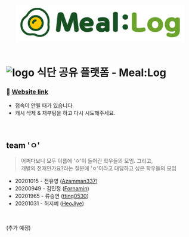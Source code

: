 <div align="center">
	<img src="src/main/webapp/resources/img/logo.png" height="100px">
</div>

<br>

# ![logo](src/main/webapp/resources/favicon/favicon-32x32.png) 식단 공유 플랫폼 - Meal:Log

### 🔗 [Website link](http://meallog.cafe24.com:8080)
- 접속이 안될 때가 있습니다.
- 캐시 삭제 & 재부팅을 하고 다시 시도해주세요.

<br>

## team 'ㅇ'

> 어쩌다보니 모두 이름에 'ㅇ'이 들어간 학우들의 모임. 그리고,  
> 개발의 천재인가요?라는 질문에 'ㅇ'이라고 대답하고 싶은 학우들의 모임

- 20201015 - 전유영 ([Azamman337](https://github.com/Azamman327))
- 20200949 - 김민정 ([Fornamin](https://github.com/Fornamin))
- 20201965 - 류승연 ([tting0530](https://github.com/tting0530))
- 20201031 - 허지예 ([HeoJiye](https://github.com/HeoJiye))

<br>

(추가 예정)
